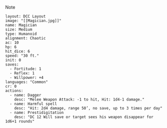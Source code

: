> [!NOTE]
> ```statblock
> layout: DCC Layout
> image: "[[Magician.jpg]]"
> name: Magician
> size: Medium
> type: Humanoid
> alignment: Chaotic
> ac: 10
> hp: 6
> hit_dice: 6
> speed: "30 ft."
> init: 0
> saves:
>   - Fortitude: 1 
>   - Reflex: 1
>   - Willpower: +4
> languages: "Common"
> cr: 0
> actions:
>   - name: Dagger
>     desc: "Melee Weapon Attack: -1 to hit, Hit: 1d4-1 damage."
>   - name: Harmful spell
>     desc: "Hit: 2d4 damage, range 50’, no save, up to 3 times per day"
>   - name: Prestidigitation
>     desc: "DC 12 Will save or target sees his weapon disappear for 1d6+1 rounds"
> ```